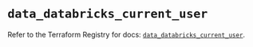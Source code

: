 # `data_databricks_current_user`

Refer to the Terraform Registry for docs: [`data_databricks_current_user`](https://registry.terraform.io/providers/databricks/databricks/1.58.0/docs/data-sources/current_user).
